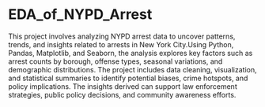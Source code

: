 # EDA_of_NYPD_Arrest
This project involves analyzing NYPD arrest data to uncover patterns, trends, and insights related to arrests in New York City.Using Python, Pandas, Matplotlib, and Seaborn, the analysis explores key factors such as arrest counts by borough, offense types, seasonal variations, and demographic distributions. The project includes data cleaning, visualization, and statistical summaries to identify potential biases, crime hotspots, and policy implications. The insights derived can support law enforcement strategies, public policy decisions, and community awareness efforts. 
